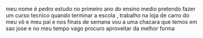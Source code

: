 meu nome é pedro estudo no primeiro ano do ensino medio pretendo fazer um curso tecnico quando terminar a escola , 
trabalho na loja de carro do meu vô e meu pai e nos finais de semana vou a uma chacara que temos em sao jose 
e no meu tempo vago procuro aproveitar da melhor forma
